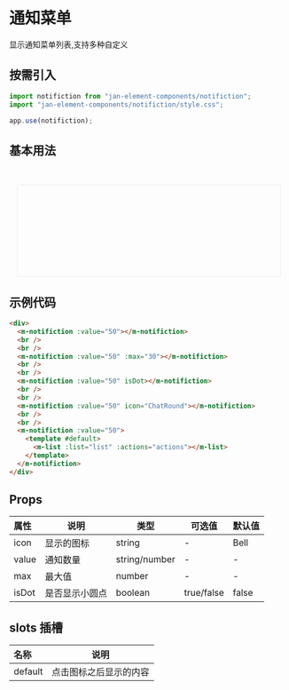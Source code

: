 # 通知菜单

显示通知菜单列表,支持多种自定义

## 按需引入

```js
import notifiction from "jan-element-components/notifiction";
import "jan-element-components/notifiction/style.css";

app.use(notifiction);
```

## 基本用法

<br>
 <div style="padding:1em;margin:1em;border:1px solid #eee">
    <m-notifiction :value="50"></m-notifiction>
    <br />
    <br />
    <m-notifiction :value="50" :max="30"></m-notifiction>
    <br />
    <br />
    <m-notifiction :value="50" isDot></m-notifiction>
    <br />
    <br />
    <m-notifiction :value="50" icon="ChatRound"></m-notifiction>
    <br />
    <br />
    <m-notifiction :value="50">
      <template #default>
        <m-list
          :list="list"
          :actions="actions"
        ></m-list>
      </template>
    </m-notifiction>
 </div>

## 示例代码

```html
<div>
  <m-notifiction :value="50"></m-notifiction>
  <br />
  <br />
  <m-notifiction :value="50" :max="30"></m-notifiction>
  <br />
  <br />
  <m-notifiction :value="50" isDot></m-notifiction>
  <br />
  <br />
  <m-notifiction :value="50" icon="ChatRound"></m-notifiction>
  <br />
  <br />
  <m-notifiction :value="50">
    <template #default>
      <m-list :list="list" :actions="actions"></m-list>
    </template>
  </m-notifiction>
</div>
```

<script lang="ts" setup>
const list = [
  {
    title: "通知",
    content: [
      {
        title: "蒂姆·库克回复了你的邮件",
        time: "2019-05-08 14:33:18",
        avatar:
          "https://gw.alipayobjects.com/zos/rmsportal/ThXAXghbEsBCCSDihZxY.png",
      },
      {
        title: "乔纳森·伊夫邀请你参加会议",
        time: "2019-05-08 14:33:18",
        avatar:
          "https://gw.alipayobjects.com/zos/rmsportal/OKJXDXrmkNshAMvwtvhu.png",
      },
      {
        title: "斯蒂夫·沃兹尼亚克已批准了你的休假申请",
        time: "2019-05-08 14:33:18",
        avatar:
          "https://gw.alipayobjects.com/zos/rmsportal/kISTdvpyTAhtGxpovNWd.png",
      },
    ],
  },
  {
    title: "关注",
    content: [
      {
        avatar:
          "https://gw.alipayobjects.com/zos/rmsportal/fcHMVNCjPOsbUGdEduuv.jpeg",
        title: "曲丽丽 评论了你",
        desc: "描述信息描述信息描述信息",
        time: "3小时前",
      },
      {
        avatar:
          "https://gw.alipayobjects.com/zos/rmsportal/fcHMVNCjPOsbUGdEduuv.jpeg",
        title: "曲丽丽 评论了你",
        desc: "描述信息描述信息描述信息",
        time: "3小时前",
      },
      {
        avatar:
          "https://gw.alipayobjects.com/zos/rmsportal/fcHMVNCjPOsbUGdEduuv.jpeg",
        title: "曲丽丽 评论了你",
        desc: "描述信息描述信息描述信息",
        time: "3小时前",
      },
    ],
  },
  {
    title: "代办",
    content: [
      {
        title: "任务名称",
        desc: "任务需要在 2017-01-12 20:00 前启动",
        tag: "未开始",
        tagType: "",
      },
      {
        title: "第三方紧急代码变更",
        desc: "冠霖提交于 2017-01-06，需在 2017-01-07 前完成代码变更任务",
        tag: "马上到期",
        tagType: "danger",
      },
      {
        title: "信息安全考试",
        desc: "指派竹尔于 2017-01-09 前完成更新并发布",
        tag: "已耗时8天",
        tagType: "warning",
      },
    ],
  },
];
const actions = [
  {
    text: "清空代办",
    icon: "delete",
  },
  {
    text: "查看更多",
    icon: "edit",
  },
];

</script>

## Props

| 属性  | 说明           | 类型          | 可选值     | 默认值 |
| :---- | -------------- | ------------- | ---------- | ------ |
| icon  | 显示的图标     | string        | -          | Bell   |
| value | 通知数量       | string/number | -          | -      |
| max   | 最大值         | number        | -          | -      |
| isDot | 是否显示小圆点 | boolean       | true/false | false  |

## slots 插槽

| 名称    | 说明                   |
| :------ | ---------------------- |
| default | 点击图标之后显示的内容 |
